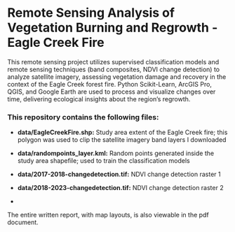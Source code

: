 # Remote Sensing Analysis of Vegetation Burning and Regrowth - Eagle Creek Fire

This remote sensing project utilizes supervised classification models and remote sensing techniques (band composites, NDVI change detection) to analyze satellite imagery, assessing vegetation damage and recovery in the context of the Eagle Creek forest fire. Python Scikit-Learn, ArcGIS Pro, QGIS, and Google Earth are used to process and visualize changes over time, delivering ecological insights about the region’s regrowth.


### This repository contains the following files:

- **data/EagleCreekFire.shp:** Study area extent of the Eagle Creek fire; this polygon was used to clip the satellite imagery band layers I downloaded
- **data/randompoints_layer.kml:** Random points generated inside the study area shapefile; used to train the classification models
- **data/2017-2018-changedetection.tif:** NDVI change detection raster 1
- **data/2018-2023-changedetection.tif:** NDVI change detection raster 2

- 


The entire written report, with map layouts, is also viewable in the pdf document.
